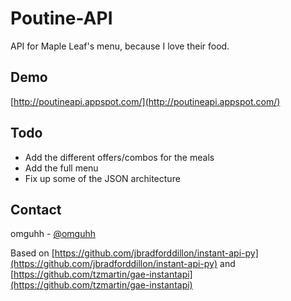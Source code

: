 # Poutine-API
API for Maple Leaf's menu, because I love their food.

## Demo

[http://poutineapi.appspot.com/](http://poutineapi.appspot.com/)

## Todo

- Add the different offers/combos for the meals
- Add the full menu
- Fix up some of the JSON architecture 

## Contact
omguhh - [@omguhh](http://twitter.com/omguhh)

Based on [https://github.com/jbradforddillon/instant-api-py](https://github.com/jbradforddillon/instant-api-py) and [https://github.com/tzmartin/gae-instantapi](https://github.com/tzmartin/gae-instantapi)
